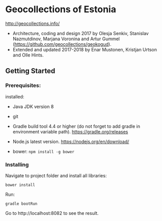 # Geocollections of Estonia
http://geocollections.info/

* Architecture, coding and design 2017 by Olesja Senkiv, Stanislav Nazmutdinov, Marjana Voronina and Artur Gummel (https://github.com/geocollections/geokogud).
* Extended and updated 2017-2018 by Enar Mustonen, Kristjan Urtson and Olle Hints.

## Getting Started

### Prerequisites:

installed:

* Java JDK version 8

* git

* Gradle build tool 4.4 or higher (do not forget to add gradle in environment variable path). https://gradle.org/releases

* Node.js latest version. https://nodejs.org/en/download/

* bower: ```npm install -g bower ```


### Installing

Navigate to project folder and install all libraries:

```
bower install
```
Run:
```
gradle bootRun
```
Go to http://localhost:8082 to see the result.

